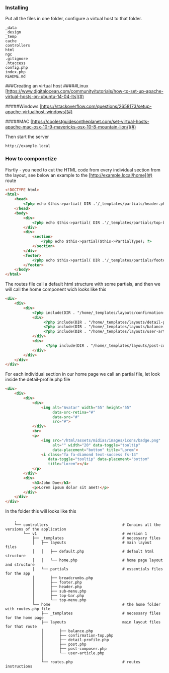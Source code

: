 ### Installing

Put all the files in one folder, configure a virtual host to that folder.

```
_data
_design
_temp
cache
controllers
html
ngc
.gitignore
.htaccess
config.php
index.php
README.md
```

###Creating an virtual host
#####Linux
[https://www.digitalocean.com/community/tutorials/how-to-set-up-apache-virtual-hosts-on-ubuntu-14-04-lts](#)

#####Windows
[https://stackoverflow.com/questions/2658173/setup-apache-virtualhost-windows](#)

#####MAC
[https://coolestguidesontheplanet.com/set-virtual-hosts-apache-mac-osx-10-9-mavericks-osx-10-8-mountain-lion/](#)

Then start the server

```
http://example.local
```

### How to componetize

Fisrtly - you need to cut the HTML code from every individual section from the layout, see below an example to the [http://example.local/home](#) route
```html
<!DOCTYPE html>
<html>
    <head>
        <?php echo $this->partial( DIR .'/_templates/partials/header.php'); ?>
    </head>
    <body>
        <div>
            <?php echo $this->partial( DIR .'/_templates/partials/top-bar.php'); ?>
        </div>
        <div>
            <section>
                <?php echo $this->partial($this->PartialType); ?>
            </section>
        </div>
        <footer>
            <?php echo $this->partial( DIR .'/_templates/partials/footer.php'); ?>
        </footer>
    </body>
</html>
```
The routes file call a default html structure with some partials, and then we will call the home component wich looks like this
```html
<div>
    <div>
        <div>
            <?php include(DIR . "/home/_templates/layouts/confirmation-top.php"); ?>
            <div>
                 <?php include(DIR . "/home/_templates/layouts/detail-profile.php"); ?>
                 <?php include(DIR . "/home/_templates/layouts/balance.php"); ?>
                 <?php include(DIR . "/home/_templates/layouts/user-article.php"); ?>
            </div>
            <div>
                  <?php include(DIR . "/home/_templates/layouts/post-composer.php"); ?>
            </div>
        </div>
    </div>
</div>
```

For each individual section in our home page we call an partial file, let look inside the detail-profile.php file
```html
<div>
    <div>
        <div>
            <div>
                <img alt="Avatar" width="55" height="55"
                     data-src-retina="#"
                     data-src="#"
                     src="#">
            </div>
            <br>
            <p>
                <img src="/html/assets/midias/images/icons/badge.png"
                     alt="" width="20" data-toggle="tooltip"
                     data-placement="bottom" title="Lorem">
                <i class="fa fa-diamond text-success fs-14"
                   data-toggle="tooltip" data-placement="bottom"
                   title="Lorem"></i>
            </p>
        </div>
        <div>
            <h3>John Doe</h3>
            <p>Lorem ipsum dolor sit amet!</p>
        </div>
    </div>
</div>

```
In the folder this will looks like this

```
    .
    └── controllers                                 # Conains all the versions of the application
        └── v1                                      # version 1
            ├── _templates                          # necessary files
            │   ├── layouts                         # main layout files
            │   │   ├── default.php                 # default html structure
            │   │   └── home.php                    # home page layout and structure
            │   └── partials                        # essentials files for the app
            │       ├── breadcrumbs.php     
            │       ├── footer.php
            │       ├── header.php
            │       ├── sub-menu.php
            │       ├── top-bar.php
            │       └── top-menu.php
            └── home                                # the home folder with routes.php file
                ├── _templates                      # necessary files for the home page          
                ├── layouts                         main layout files for that route
                │       ├── balance.php
                │       ├── confirmation-top.php
                │       ├── detail-profile.php
                │       ├── post.php
                │       ├── post-composer.php
                │       └── user-article.php
                │       
                └── routes.php                      # routes instructions
```